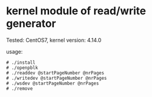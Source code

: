 # kernel module of read/write generator
Tested: CentOS7, kernel version: 4.14.0

usage:
```
# ./install
# ./openpblk
# ./readdev @startPageNumber @nrPages
# ./writedev @startPageNumber @nrPages
# ./wsdev @startPageNumber @nrPages
# ./remove
```
